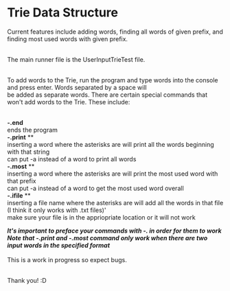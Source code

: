 # Trie Data Structure

Current features include adding words, finding all words of given prefix, and finding most used words with given prefix. <br/><br/>

The main runner file is the UserInputTrieTest file. <br/><br/>

To add words to the Trie, run the program and type words into the console and press enter. Words separated by a space will <br/>
be added as separate words. There are certain special commands that won't add words to the Trie. These include:<br/><br/>

**-.end**<br/>
  ends the program<br/>
**-.print** ** <br/>
  inserting a word where the asterisks are will print all the words beginning with that string <br/>
  can put -a instead of a word to print all words <br/>
**-.most** ** <br/>
  inserting a word where the asterisks are will print the most used word with that prefix <br/>
  can put -a instead of a word to get the most used word overall <br/>
**-.ifile** ** <br/>
  inserting a file name where the asterisks are will add all the words in that file (I think it only works with .txt files)' <br/>
  make sure your file is in the appriopriate location or it will not work <br/>
  
***It's important to preface your commands with -. in order for them to work*** <br/>
***Note that -.print and -.most command only work when there are two input words in the specified format*** <br/>
 <br/> 
This is a work in progress so expect bugs.  <br/> <br/>

Thank you! :D
